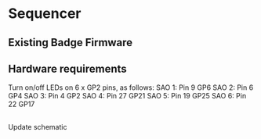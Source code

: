 # Sequencer

## Existing Badge Firmware

## Hardware requirements

Turn on/off LEDs on 6 x GP2 pins, as follows:
SAO 1: Pin 9 GP6
SAO 2: Pin 6 GP4
SAO 3: Pin 4 GP2 
SAO 4: Pin 27 GP21
SAO 5: Pin 19 GP25
SAO 6: Pin 22 GP17 

## 

Update schematic